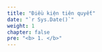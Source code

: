 ```yaml
---
title: "Điều kiện tiên quyết"
date: "`r Sys.Date()`"
weight: 1
chapter: false
pre: "<b> 1. </b>"
---
```


<!-- 1. Tạo security group `ecs-lab-efs-sg` ingress port NFS tới ecs-lab-asset-sg -->

<!-- 2. Tạo file system standalone -->

<!-- 3. Attach policy `AmazonEFSCSIDeliveryPolicy` cho `retailStoreEcsTaskRole` quản lý NFS file system -->
